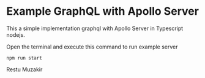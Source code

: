 # Example GraphQL with Apollo Server

This a simple implementation graphql with Apollo Server in Typescript nodejs.

Open the terminal and execute this command to run example server
```
npm run start
```

Restu Muzakir